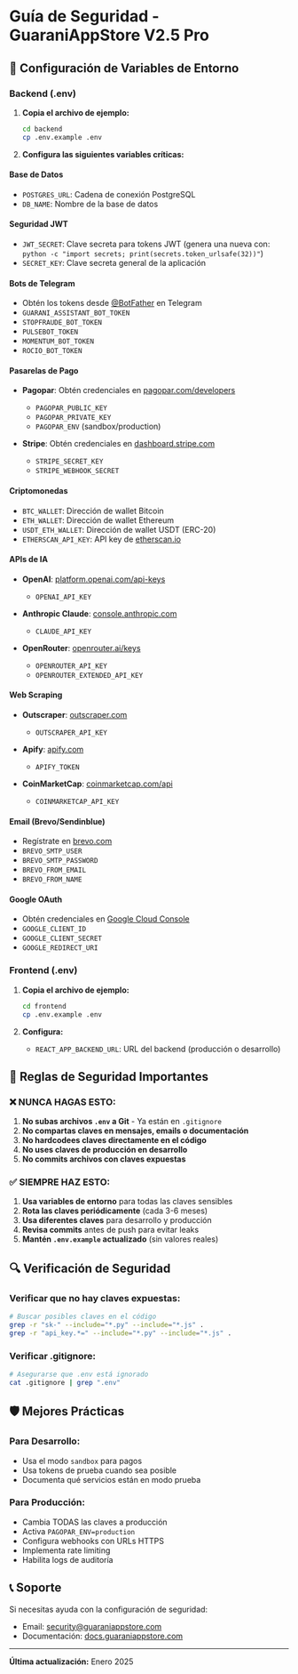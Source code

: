 # Guía de Seguridad - GuaraniAppStore V2.5 Pro

## 🔐 Configuración de Variables de Entorno

### Backend (.env)

1. **Copia el archivo de ejemplo:**
   ```bash
   cd backend
   cp .env.example .env
   ```

2. **Configura las siguientes variables críticas:**

#### Base de Datos
- `POSTGRES_URL`: Cadena de conexión PostgreSQL
- `DB_NAME`: Nombre de la base de datos

#### Seguridad JWT
- `JWT_SECRET`: Clave secreta para tokens JWT (genera una nueva con: `python -c "import secrets; print(secrets.token_urlsafe(32))"`)
- `SECRET_KEY`: Clave secreta general de la aplicación

#### Bots de Telegram
- Obtén los tokens desde [@BotFather](https://t.me/botfather) en Telegram
- `GUARANI_ASSISTANT_BOT_TOKEN`
- `STOPFRAUDE_BOT_TOKEN`
- `PULSEBOT_TOKEN`
- `MOMENTUM_BOT_TOKEN`
- `ROCIO_BOT_TOKEN`

#### Pasarelas de Pago
- **Pagopar**: Obtén credenciales en [pagopar.com/developers](https://pagopar.com/developers)
  - `PAGOPAR_PUBLIC_KEY`
  - `PAGOPAR_PRIVATE_KEY`
  - `PAGOPAR_ENV` (sandbox/production)

- **Stripe**: Obtén credenciales en [dashboard.stripe.com](https://dashboard.stripe.com/apikeys)
  - `STRIPE_SECRET_KEY`
  - `STRIPE_WEBHOOK_SECRET`

#### Criptomonedas
- `BTC_WALLET`: Dirección de wallet Bitcoin
- `ETH_WALLET`: Dirección de wallet Ethereum
- `USDT_ETH_WALLET`: Dirección de wallet USDT (ERC-20)
- `ETHERSCAN_API_KEY`: API key de [etherscan.io](https://etherscan.io/myapikey)

#### APIs de IA
- **OpenAI**: [platform.openai.com/api-keys](https://platform.openai.com/api-keys)
  - `OPENAI_API_KEY`

- **Anthropic Claude**: [console.anthropic.com](https://console.anthropic.com/)
  - `CLAUDE_API_KEY`

- **OpenRouter**: [openrouter.ai/keys](https://openrouter.ai/keys)
  - `OPENROUTER_API_KEY`
  - `OPENROUTER_EXTENDED_API_KEY`

#### Web Scraping
- **Outscraper**: [outscraper.com](https://outscraper.com/)
  - `OUTSCRAPER_API_KEY`

- **Apify**: [apify.com](https://apify.com/)
  - `APIFY_TOKEN`

- **CoinMarketCap**: [coinmarketcap.com/api](https://coinmarketcap.com/api/)
  - `COINMARKETCAP_API_KEY`

#### Email (Brevo/Sendinblue)
- Regístrate en [brevo.com](https://www.brevo.com/)
- `BREVO_SMTP_USER`
- `BREVO_SMTP_PASSWORD`
- `BREVO_FROM_EMAIL`
- `BREVO_FROM_NAME`

#### Google OAuth
- Obtén credenciales en [Google Cloud Console](https://console.cloud.google.com/apis/credentials)
- `GOOGLE_CLIENT_ID`
- `GOOGLE_CLIENT_SECRET`
- `GOOGLE_REDIRECT_URI`

### Frontend (.env)

1. **Copia el archivo de ejemplo:**
   ```bash
   cd frontend
   cp .env.example .env
   ```

2. **Configura:**
   - `REACT_APP_BACKEND_URL`: URL del backend (producción o desarrollo)

## 🚨 Reglas de Seguridad Importantes

### ❌ NUNCA HAGAS ESTO:
1. **No subas archivos `.env` a Git** - Ya están en `.gitignore`
2. **No compartas claves en mensajes, emails o documentación**
3. **No hardcodees claves directamente en el código**
4. **No uses claves de producción en desarrollo**
5. **No commits archivos con claves expuestas**

### ✅ SIEMPRE HAZ ESTO:
1. **Usa variables de entorno** para todas las claves sensibles
2. **Rota las claves periódicamente** (cada 3-6 meses)
3. **Usa diferentes claves** para desarrollo y producción
4. **Revisa commits** antes de push para evitar leaks
5. **Mantén `.env.example` actualizado** (sin valores reales)

## 🔍 Verificación de Seguridad

### Verificar que no hay claves expuestas:
```bash
# Buscar posibles claves en el código
grep -r "sk-" --include="*.py" --include="*.js" .
grep -r "api_key.*=" --include="*.py" --include="*.js" .
```

### Verificar .gitignore:
```bash
# Asegurarse que .env está ignorado
cat .gitignore | grep ".env"
```

## 🛡️ Mejores Prácticas

### Para Desarrollo:
- Usa el modo `sandbox` para pagos
- Usa tokens de prueba cuando sea posible
- Documenta qué servicios están en modo prueba

### Para Producción:
- Cambia TODAS las claves a producción
- Activa `PAGOPAR_ENV=production`
- Configura webhooks con URLs HTTPS
- Implementa rate limiting
- Habilita logs de auditoría

## 📞 Soporte

Si necesitas ayuda con la configuración de seguridad:
- Email: security@guaraniappstore.com
- Documentación: [docs.guaraniappstore.com](https://docs.guaraniappstore.com)

---
**Última actualización:** Enero 2025
